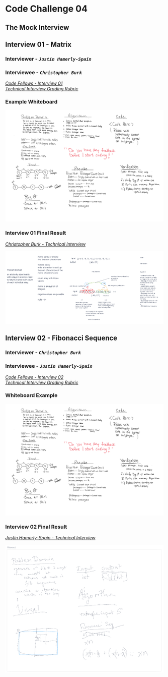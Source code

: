 # Code Challenge 04

## The Mock Interview

## Interview 01 - Matrix

### Interviewer - _`Justin Hamerly-Spain`_

### Interviewee - _`Christopher Burk`_

_[Code Fellows - Interview 01](https://codefellows.github.io/common_curriculum/data_structures_and_algorithms/Code_401/class-04/interview-01.html)_\
_[Technical Interview Grading Rubric](https://docs.google.com/spreadsheets/d/1scthkmARfzAFZrSYAp6LA2coOaoWUWbSzMbtIU4jcHw/edit?usp=sharing)_

### Example Whiteboard

![example whiteboard](./whiteboardExample.png)

### Interview 01 Final Result

_[Christopher Burk - Technical Interview](https://docs.google.com/spreadsheets/d/1GzQzhwzO1_iCtZKgTxyIPOH8TEu_OCeySNT_wSBO5lo/edit?usp=sharing)_

![interview 01 whiteboard](./whiteboardinterview01.png)

## Interview 02 - Fibonacci Sequence

### Interviewer - _`Christopher Burk`_

### Interviewee - _`Justin Hamerly-Spain`_

_[Code Fellows - Interview 02](https://codefellows.github.io/common_curriculum/data_structures_and_algorithms/Code_401/class-04/interview-02.html)_\
_[Technical Interview Grading Rubric](https://docs.google.com/spreadsheets/d/1scthkmARfzAFZrSYAp6LA2coOaoWUWbSzMbtIU4jcHw/edit?usp=sharing)_

### Whiteboard Example

![example whiteboard](./whiteboardExample.png)

### Interview 02 Final Result

_[Justin Hamerly-Spain - Technical Interview](https://docs.google.com/spreadsheets/d/1ymcgtLhn6eRpRb1XEsVASTqtW5TbP0DTV8l5VWvUY6I/edit?usp=sharing)_

![interview 02 whiteboard](./fibonacci.PNG)
